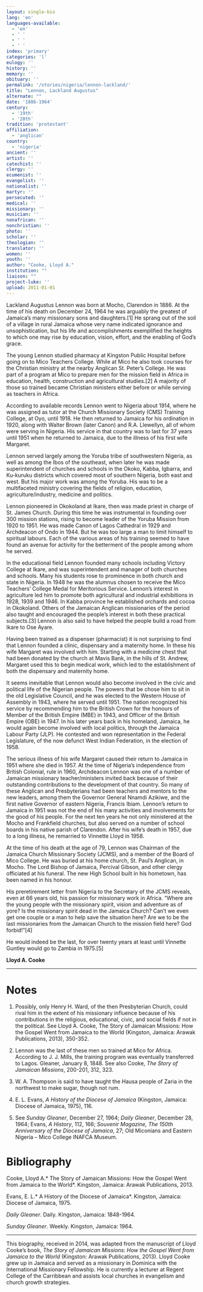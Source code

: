 ```yaml
---
layout: single-bio
lang: 'en'
languages-available:
  - 'en'
  - ' '
  - ' '
  - ' '
index: 'primary'
categories: 'l'
eulogy: ''
history: ''
memory: ''
obituary: ''
permalink: '/stories/nigeria/lennon-lackland/'
title: "Lennon, Lackland Augustus"
alternate: ""
date: '1886-1964'
century:
  - '19th'
  - '20th'
tradition: 'protestant'
affiliation:
  - 'anglican'
country:
  - 'nigeria'
ancient: ''
artist: ''
catechist: ''
clergy: ''
ecumenist: ''
evangelist: ''
nationalist: ''
martyr: ''
persecuted: ''
medical: ''
missionary: ''
musician: ''
nonafrican: ''
nonchristian: ''
photo: ''
scholar: ''
theologian: ''
translator: ''
women: ''
youth: ''
author: "Cooke, Lloyd A."
institution: ""
liaison: ""
project-luke: ''
upload: 2011-01-01
---
```




Lackland Augustus Lennon was born at Mocho, Clarendon in 1886. At the time of his death on December 24, 1964 he was arguably the greatest of Jamaica’s many missionary sons and daughters.[1] He sprang out of the soil of a village in rural Jamaica whose very name indicated ignorance and unsophistication, but his life and accomplishments exemplified the heights to which one may rise by education, vision, effort, and the enabling of God’s grace.

The young Lennon studied pharmacy at Kingston Public Hospital before going on to Mico Teachers College. While at Mico he also took courses for the Christian ministry at the nearby Anglican St. Peter’s College. He was part of a program at Mico to prepare men for the mission field in Africa in education, health, construction and agricultural studies.[2] A majority of those so trained became Christian ministers either before or while serving as teachers in Africa.

According to available records Lennon went to Nigeria about 1914, where he was assigned as tutor at the Church Missionary Society (CMS) Training College, at Oyo, until 1918. He then returned to Jamaica for his ordination in 1920, along with Walter Brown (later Canon) and R.A. Llewellyn, all of whom were serving in Nigeria. His service in that country was to last for 37 years until 1951 when he returned to Jamaica, due to the illness of his first wife Margaret.

Lennon served largely among the Yoruba tribe of southwestern Nigeria, as well as among the Ibos of the southeast, when later he was made superintendent of churches and schools in the Okoko, Kabba, Igbarra, and Ku-kuruku districts which covered most of southern Nigeria, both east and west. But his major work was among the Yoruba. His was to be a multifaceted ministry covering the fields of religion, education, agriculture/industry, medicine and politics.

Lennon pioneered in Okokoland at Ikare, then was made priest in charge of St. James Church.  During this time he was instrumental in founding over 300 mission stations, rising to become leader of the Yoruba Mission from 1920 to 1951. He was made Canon of Lagos Cathedral in 1929 and Archdeacon of Ondo in 1944. But he was too large a man to limit himself to spiritual labours. Each of the various areas of his training seemed to have found an avenue for activity for the betterment of the people among whom he served.

In the educational field Lennon founded many schools including Victory College at Ikare, and was superintendent and manager of both churches and schools. Many his students rose to prominence in both church and state in Nigeria. In 1948 he was the alumnus chosen to receive the Mico Teachers’ College Medal for Meritorious Service.
Lennon’s interest in agriculture led him to promote both agricultural and industrial exhibitions in 1928, 1939 and 1946. In Kabba province he established orchards and cocoa in Okokoland. Others of the Jamaican Anglican missionaries of the period also taught and encouraged the people’s interest in both these practical subjects.[3] Lennon is also said to have helped the people build a road from Ikare to Ose Ayare.

Having been trained as a dispenser (pharmacist) it is not surprising to find that Lennon founded a clinic, dispensary and a maternity home. In these his wife Margaret was involved with him. Starting with a medicine chest that had been donated by the church at Mavis Bank, in the hills of St. Andrew, Margaret used this to begin medical work, which led to the establishment of both the dispensary and maternity home.

It seems inevitable that Lennon would also become involved in the civic and political life of the Nigerian people. The powers that be chose him to sit in the old Legislative Council, and he was elected to the Western House of Assembly in 1943, where he served until 1951. The nation recognized his service by recommending him to the British Crown for the honours of Member of the British Empire (MBE) in 1943, and Officer of the British Empire (OBE) in 1947. In his later years back in his homeland, Jamaica, he would again become involved with local politics, through the Jamaica Labour Party (JLP). He contested and won representation in the Federal Legislature, of the now defunct West Indian Federation, in the election of 1958.

The serious illness of his wife Margaret caused their return to Jamaica in 1951 where she died in 1957. At the time of Nigeria’s independence from British Colonial, rule in 1960, Archdeacon Lennon was one of a number of Jamaican missionary teacher/ministers invited back because of their outstanding contributions to the development of that country. So many of these Anglican and Presbyterians had been teachers and mentors to the new leaders, among them the Governor General Nnamdi Azikiwe, and the first native Governor of eastern Nigeria, Francis Ibiam.
Lennon’s return to Jamaica in 1951 was not the end of his many activities and involvements for the good of his people. For the next ten years he not only ministered at the Mocho and Frankfield churches, but also served on a number of school boards in his native parish of Clarendon. After his wife’s death in 1957, due to a long illness, he remarried to Vinnette Lloyd in 1958.

At the time of his death at the age of 79, Lennon was Chairman of the Jamaica Church Missionary Society (JCMS), and a member of the Board of Mico College. He was buried at his home church, St. Paul’s Anglican, in Mocho. The Lord Bishop of Jamaica, Percival Gibson, and other clergy officiated at his funeral. The new High School built in his hometown, has been named in his honour.

His preretirement letter from Nigeria to the Secretary of the JCMS reveals, even at 66 years old, his passion for missionary work in Africa. “Where are the young people with the missionary spirit, vision and adventure as of yore?  Is the missionary spirit dead in the Jamaica Church? Can’t we even get one couple or a man to help save the situation here? Are we to be the last missionaries from the Jamaican Church to the mission field here? God forbid!”[4]

He would indeed be the last, for over twenty years at least until Vinnette Guntley would go to Zambia in 1975.[5]

**Lloyd A. Cooke**

---

# Notes

1. Possibly, only Henry H. Ward, of the then Presbyterian Church, could rival him in the extent of his missionary influence because of his contributions in the religious, educational, civic, and social fields if not in the political. See Lloyd A. Cooke, The Story of Jamaican Missions: How the Gospel Went from Jamaica to the World (Kingston, Jamaica: Arawak Publications, 2013), 350-352.

2. Lennon was the last of these men so trained at Mico for Africa. According to J. J. Mills, the training program was eventually transferred to Lagos. Gleaner, January 8, 1848. See also Cooke, *The Story of Jamaican Missions*, 200-201, 312, 323.

3. W. A. Thompson is said to have taught the Hausa people of Zaria in the northwest to make sugar, though not rum.

4. E. L. Evans, *A History of the Diocese of Jamaica* (Kingston, Jamaica: Diocese of Jamaica, 1975), 116.

5. See *Sunday Gleaner*, December 27, 1964; *Daily Gleaner*, December 28, 1964; Evans, *A History*, 112, 166; *Souvenir Magazine, The 150th Anniversary of the Diocese of Jamaica*, 27; Old Miconians and Eastern Nigeria – Mico College INAFCA Museum.

# Bibliography

Cooke, Lloyd A.* The Story of Jamaican Missions: How the Gospel Went from Jamaica to the World*. Kingston, Jamaica: Arawak Publications, 2013.

Evans, E. L.* A History of the Diocese of Jamaica*. Kingston, Jamaica: Diocese of Jamaica, 1975.

*Daily Gleaner*. Daily. Kingston, Jamaica: 1848-1964.

*Sunday Gleaner*. Weekly. Kingston, Jamaica: 1964.

---

This biography, received in 2014, was adapted from the manuscript of Lloyd Cooke’s book, *The Story of Jamaican Missions: How the Gospel Went from Jamaica to the World* (Kingston: Arawak Publications, 2013). Lloyd Cooke grew up in Jamaica and served as a missionary in Dominica with the International Missionary Fellowship. He is currently a lecturer at Regent College of the Carribbean and assists local churches in evangelism and church growth strategies.